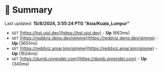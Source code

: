 # 📖 Summary
Last updated: **15/8/2024, 3:55:24 PTG "Asia/Kuala_Lumpur"**

- `GET` [https://hst.ujol.dev](https://hst.ujol.dev) - **Up** (663ms)
- `GET` [https://reddviz.deno.dev/gimme](https://reddviz.deno.dev/gimme) - **Up** (3651ms)
- `GET` [https://reddviz.amar.kim/gimme](https://reddviz.amar.kim/gimme) - **Up** (1624ms)
- `GET` [https://dumb.onrender.com](https://dumb.onrender.com) - **Up** (340ms)
